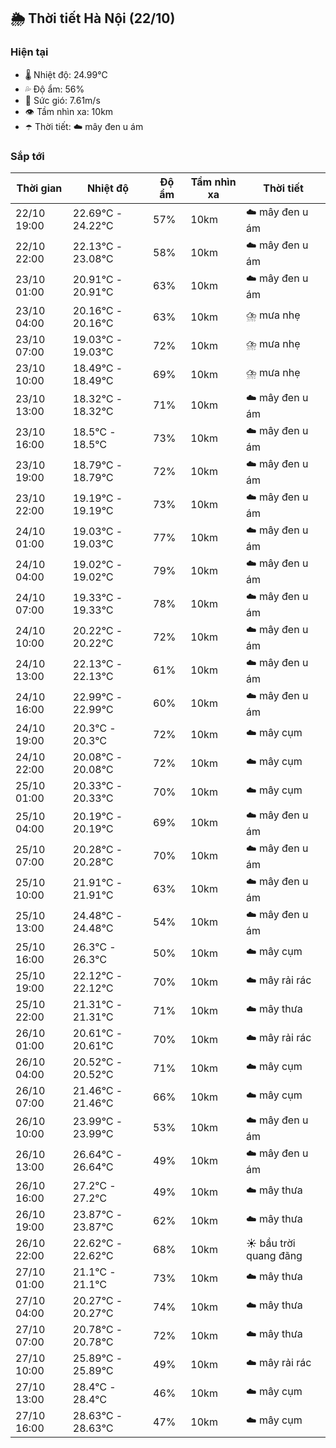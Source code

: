 ## 🌦️ Thời tiết Hà Nội (22/10)

### Hiện tại

- 🌡️ Nhiệt độ: 24.99℃
- 💦 Độ ẩm: 56%
- 💨 Sức gió: 7.61m/s
- 👁️ Tầm nhìn xa: 10km
- ☂️ Thời tiết: ☁️ mây đen u ám

### Sắp tới

| Thời gian | Nhiệt độ | Độ ẩm | Tầm nhìn xa | Thời tiết |
| --- | --- | --- | --- | --- |
| 22/10 19:00 | 22.69℃ - 24.22℃ | 57% | 10km | ☁️ mây đen u ám |
| 22/10 22:00 | 22.13℃ - 23.08℃ | 58% | 10km | ☁️ mây đen u ám |
| 23/10 01:00 | 20.91℃ - 20.91℃ | 63% | 10km | ☁️ mây đen u ám |
| 23/10 04:00 | 20.16℃ - 20.16℃ | 63% | 10km | ⛈️ mưa nhẹ |
| 23/10 07:00 | 19.03℃ - 19.03℃ | 72% | 10km | ⛈️ mưa nhẹ |
| 23/10 10:00 | 18.49℃ - 18.49℃ | 69% | 10km | ⛈️ mưa nhẹ |
| 23/10 13:00 | 18.32℃ - 18.32℃ | 71% | 10km | ☁️ mây đen u ám |
| 23/10 16:00 | 18.5℃ - 18.5℃ | 73% | 10km | ☁️ mây đen u ám |
| 23/10 19:00 | 18.79℃ - 18.79℃ | 72% | 10km | ☁️ mây đen u ám |
| 23/10 22:00 | 19.19℃ - 19.19℃ | 73% | 10km | ☁️ mây đen u ám |
| 24/10 01:00 | 19.03℃ - 19.03℃ | 77% | 10km | ☁️ mây đen u ám |
| 24/10 04:00 | 19.02℃ - 19.02℃ | 79% | 10km | ☁️ mây đen u ám |
| 24/10 07:00 | 19.33℃ - 19.33℃ | 78% | 10km | ☁️ mây đen u ám |
| 24/10 10:00 | 20.22℃ - 20.22℃ | 72% | 10km | ☁️ mây đen u ám |
| 24/10 13:00 | 22.13℃ - 22.13℃ | 61% | 10km | ☁️ mây đen u ám |
| 24/10 16:00 | 22.99℃ - 22.99℃ | 60% | 10km | ☁️ mây đen u ám |
| 24/10 19:00 | 20.3℃ - 20.3℃ | 72% | 10km | ☁️ mây cụm |
| 24/10 22:00 | 20.08℃ - 20.08℃ | 72% | 10km | ☁️ mây cụm |
| 25/10 01:00 | 20.33℃ - 20.33℃ | 70% | 10km | ☁️ mây cụm |
| 25/10 04:00 | 20.19℃ - 20.19℃ | 69% | 10km | ☁️ mây đen u ám |
| 25/10 07:00 | 20.28℃ - 20.28℃ | 70% | 10km | ☁️ mây đen u ám |
| 25/10 10:00 | 21.91℃ - 21.91℃ | 63% | 10km | ☁️ mây đen u ám |
| 25/10 13:00 | 24.48℃ - 24.48℃ | 54% | 10km | ☁️ mây đen u ám |
| 25/10 16:00 | 26.3℃ - 26.3℃ | 50% | 10km | ☁️ mây cụm |
| 25/10 19:00 | 22.12℃ - 22.12℃ | 70% | 10km | ☁️ mây rải rác |
| 25/10 22:00 | 21.31℃ - 21.31℃ | 71% | 10km | ☁️ mây thưa |
| 26/10 01:00 | 20.61℃ - 20.61℃ | 70% | 10km | ☁️ mây rải rác |
| 26/10 04:00 | 20.52℃ - 20.52℃ | 71% | 10km | ☁️ mây cụm |
| 26/10 07:00 | 21.46℃ - 21.46℃ | 66% | 10km | ☁️ mây cụm |
| 26/10 10:00 | 23.99℃ - 23.99℃ | 53% | 10km | ☁️ mây đen u ám |
| 26/10 13:00 | 26.64℃ - 26.64℃ | 49% | 10km | ☁️ mây đen u ám |
| 26/10 16:00 | 27.2℃ - 27.2℃ | 49% | 10km | ☁️ mây thưa |
| 26/10 19:00 | 23.87℃ - 23.87℃ | 62% | 10km | ☁️ mây thưa |
| 26/10 22:00 | 22.62℃ - 22.62℃ | 68% | 10km | ☀️ bầu trời quang đãng |
| 27/10 01:00 | 21.1℃ - 21.1℃ | 73% | 10km | ☁️ mây thưa |
| 27/10 04:00 | 20.27℃ - 20.27℃ | 74% | 10km | ☁️ mây thưa |
| 27/10 07:00 | 20.78℃ - 20.78℃ | 72% | 10km | ☁️ mây thưa |
| 27/10 10:00 | 25.89℃ - 25.89℃ | 49% | 10km | ☁️ mây rải rác |
| 27/10 13:00 | 28.4℃ - 28.4℃ | 46% | 10km | ☁️ mây cụm |
| 27/10 16:00 | 28.63℃ - 28.63℃ | 47% | 10km | ☁️ mây cụm |
